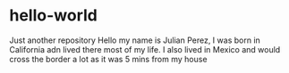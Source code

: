 # hello-world
Just another repository
Hello my name is Julian Perez, I was born in California adn lived there most of my life. I also lived in Mexico and would cross the border a lot as it was 5 mins from my house
